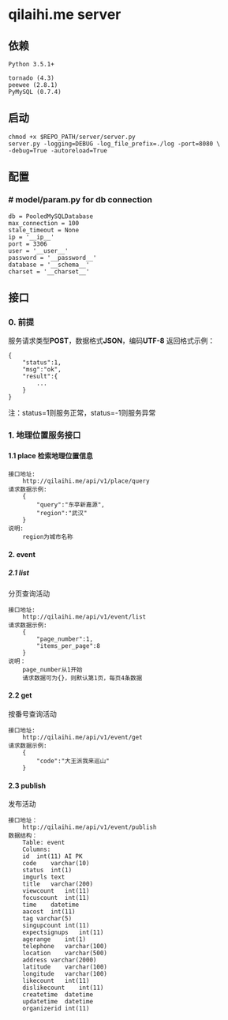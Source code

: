 # qilaihi.me server

## 依赖
    Python 3.5.1+
    
    tornado (4.3)
    peewee (2.8.1)
    PyMySQL (0.7.4)

## 启动
    chmod +x $REPO_PATH/server/server.py
    server.py -logging=DEBUG -log_file_prefix=./log -port=8080 \
    -debug=True -autoreload=True
    
## 配置
### # model/__param__.py for db connection
    db = PooledMySQLDatabase
    max_connection = 100
    stale_timeout = None
    ip = '__ip__'
    port = 3306
    user = '__user__'
    password = '__password__'
    database = '__schema__'
    charset = '__charset__'
    
## 接口
### 0. 前提
服务请求类型**POST**，数据格式**JSON**，编码**UTF-8**
返回格式示例：
```
{
    "status":1,
    "msg":"ok",
    "result":{
        ...
    }
}
```
注：status=1则服务正常，status=-1则服务异常
### 1. 地理位置服务接口
#### 1.1 place 检索地理位置信息
```
接口地址:
    http://qilaihi.me/api/v1/place/query
请求数据示例:
    {
        "query":"东亭新嘉源",
        "region":"武汉"
    }
说明:
    region为城市名称
```
#### 2. event
##### 2.1 list 
分页查询活动
```
接口地址:
    http://qilaihi.me/api/v1/event/list
请求数据示例:
    {
        "page_number":1,
        "items_per_page":8
    }
说明：
    page_number从1开始
    请求数据可为{}，则默认第1页，每页4条数据
```
#### 2.2 get 
按番号查询活动
```
接口地址:
    http://qilaihi.me/api/v1/event/get
请求数据示例:
    {
        "code":"大王派我来巡山"
    }
```
#### 2.3 publish 
发布活动
```
接口地址：
    http://qilaihi.me/api/v1/event/publish
数据结构：
    Table: event
    Columns:
    id	int(11) AI PK
    code	varchar(10)
    status	int(1)
    imgurls	text
    title	varchar(200)
    viewcount	int(11)
    focuscount	int(11)
    time	datetime
    aacost	int(11)
    tag	varchar(5)
    singupcount	int(11)
    expectsignups	int(11)
    agerange	int(1)
    telephone	varchar(100)
    location	varchar(500)
    address	varchar(2000)
    latitude	varchar(100)
    longitude	varchar(100)
    likecount	int(11)
    dislikecount	int(11)
    createtime	datetime
    updatetime	datetime
    organizerid	int(11)
```


